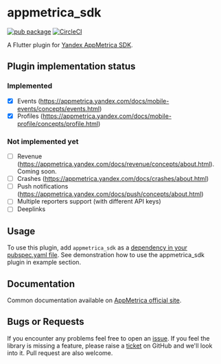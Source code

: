 # appmetrica_sdk

[![pub package](https://img.shields.io/pub/v/appmetrica_sdk.svg)](https://pub.dev/packages/appmetrica_sdk)
[![CircleCI](https://circleci.com/gh/EMALLStudio/appmetrica_sdk.svg?style=svg)](https://circleci.com/gh/EMALLStudio/appmetrica_sdk)

A Flutter plugin for [Yandex AppMetrica SDK][SITE].

## Plugin implementation status
### Implemented
- [x] Events (https://appmetrica.yandex.com/docs/mobile-events/concepts/events.html)
- [x] Profiles (https://appmetrica.yandex.com/docs/mobile-profile/concepts/profile.html)
### Not implemented yet
- [ ] Revenue (https://appmetrica.yandex.com/docs/revenue/concepts/about.html). Coming soon.
- [ ] Crashes (https://appmetrica.yandex.com/docs/crashes/about.html)
- [ ] Push notifications (https://appmetrica.yandex.com/docs/push/concepts/about.html)
- [ ] Multiple reporters support (with different API keys)
- [ ] Deeplinks

## Usage
To use this plugin, add `appmetrica_sdk` as a [dependency in your pubspec.yaml file](https://flutter.dev/platform-plugins/). See demonstration how to use the appmetrica_sdk plugin in example section.

## Documentation
Common documentation available on [AppMetrica official site][DOCUMENTATION].

## Bugs or Requests
If you encounter any problems feel free to open an [issue](https://github.com/EMALLStudio/appmetrica_sdk/issues/new). If you feel the library is missing a feature, please raise a [ticket](https://github.com/EMALLStudio/appmetrica_sdk/issues/new) on GitHub and we'll look into it. Pull request are also welcome.

[SITE]: https://appmetrica.yandex.com "Yandex AppMetrica site"
[DOCUMENTATION]: https://appmetrica.yandex.com/docs/quick-start/concepts/quick-start.html "Yandex AppMetrica documentation"
